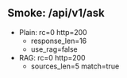 ## Smoke: /api/v1/ask

- Plain: rc=0 http=200
  - response_len=16
  - use_rag=false
- RAG: rc=0 http=200
  - sources_len=5 match=true
